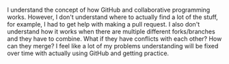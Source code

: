 I understand the concept of how GitHub and collaborative programming works. 
However, I don't understand where to actually find a lot of the stuff, for example, I had to get help with making a pull request. 
I also don't understand how it works when there are multiple different forks/branches and they have to combine. What if they have conflicts with each other? How can they merge?
I feel like a lot of my problems understanding will be fixed over time with actually using GitHub and getting practice.
